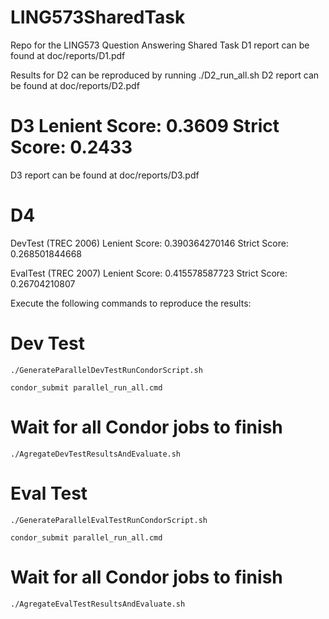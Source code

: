 LING573SharedTask
=================

Repo for the LING573 Question Answering Shared Task
D1 report can be found at doc/reports/D1.pdf

Results for D2 can be reproduced by running ./D2_run_all.sh
D2 report can be found at doc/reports/D2.pdf

D3
Lenient Score: 0.3609
Strict Score: 0.2433
=======

D3 report can be found at doc/reports/D3.pdf


D4
======================
DevTest (TREC 2006)
Lenient Score: 0.390364270146
Strict Score: 0.268501844668

EvalTest (TREC 2007)
Lenient Score: 0.415578587723
Strict Score: 0.26704210807


Execute the following commands to reproduce the results:

# Dev Test
    ./GenerateParallelDevTestRunCondorScript.sh 

    condor_submit parallel_run_all.cmd

# Wait for all Condor jobs to finish

    ./AgregateDevTestResultsAndEvaluate.sh

# Eval Test
    ./GenerateParallelEvalTestRunCondorScript.sh 

    condor_submit parallel_run_all.cmd

# Wait for all Condor jobs to finish

    ./AgregateEvalTestResultsAndEvaluate.sh
